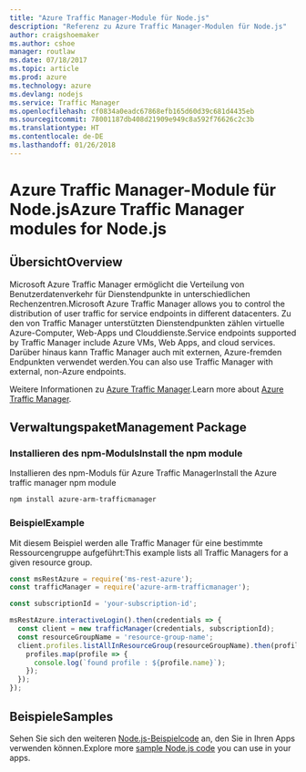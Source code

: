 ```yaml
---
title: "Azure Traffic Manager-Module für Node.js"
description: "Referenz zu Azure Traffic Manager-Modulen für Node.js"
author: craigshoemaker
ms.author: cshoe
manager: routlaw
ms.date: 07/18/2017
ms.topic: article
ms.prod: azure
ms.technology: azure
ms.devlang: nodejs
ms.service: Traffic Manager
ms.openlocfilehash: cf0834a0eadc67868efb165d60d39c681d4435eb
ms.sourcegitcommit: 78001187db408d21909e949c8a592f76626c2c3b
ms.translationtype: HT
ms.contentlocale: de-DE
ms.lasthandoff: 01/26/2018
---
```

# <a name="azure-traffic-manager-modules-for-nodejs"></a><span data-ttu-id="f542a-103">Azure Traffic Manager-Module für Node.js</span><span class="sxs-lookup"><span data-stu-id="f542a-103">Azure Traffic Manager modules for Node.js</span></span>

## <a name="overview"></a><span data-ttu-id="f542a-104">Übersicht</span><span class="sxs-lookup"><span data-stu-id="f542a-104">Overview</span></span>

<span data-ttu-id="f542a-105">Microsoft Azure Traffic Manager ermöglicht die Verteilung von Benutzerdatenverkehr für Dienstendpunkte in unterschiedlichen Rechenzentren.</span><span class="sxs-lookup"><span data-stu-id="f542a-105">Microsoft Azure Traffic Manager allows you to control the distribution of user traffic for service endpoints in different datacenters.</span></span> <span data-ttu-id="f542a-106">Zu den von Traffic Manager unterstützten Dienstendpunkten zählen virtuelle Azure-Computer, Web-Apps und Clouddienste.</span><span class="sxs-lookup"><span data-stu-id="f542a-106">Service endpoints supported by Traffic Manager include Azure VMs, Web Apps, and cloud services.</span></span> <span data-ttu-id="f542a-107">Darüber hinaus kann Traffic Manager auch mit externen, Azure-fremden Endpunkten verwendet werden.</span><span class="sxs-lookup"><span data-stu-id="f542a-107">You can also use Traffic Manager with external, non-Azure endpoints.</span></span>

<span data-ttu-id="f542a-108">Weitere Informationen zu [Azure Traffic Manager](https://docs.microsoft.com/azure/traffic-manager/traffic-manager-overview).</span><span class="sxs-lookup"><span data-stu-id="f542a-108">Learn more about [Azure Traffic Manager](https://docs.microsoft.com/azure/traffic-manager/traffic-manager-overview).</span></span>

## <a name="management-package"></a><span data-ttu-id="f542a-109">Verwaltungspaket</span><span class="sxs-lookup"><span data-stu-id="f542a-109">Management Package</span></span>

### <a name="install-the-npm-module"></a><span data-ttu-id="f542a-110">Installieren des npm-Moduls</span><span class="sxs-lookup"><span data-stu-id="f542a-110">Install the npm module</span></span>

<span data-ttu-id="f542a-111">Installieren des npm-Moduls für Azure Traffic Manager</span><span class="sxs-lookup"><span data-stu-id="f542a-111">Install the Azure traffic manager npm module</span></span>

```bash
npm install azure-arm-trafficmanager
```

### <a name="example"></a><span data-ttu-id="f542a-112">Beispiel</span><span class="sxs-lookup"><span data-stu-id="f542a-112">Example</span></span>

<span data-ttu-id="f542a-113">Mit diesem Beispiel werden alle Traffic Manager für eine bestimmte Ressourcengruppe aufgeführt:</span><span class="sxs-lookup"><span data-stu-id="f542a-113">This example lists all Traffic Managers for a given resource group.</span></span>

```javascript
const msRestAzure = require('ms-rest-azure');
const trafficManager = require('azure-arm-trafficmanager');

const subscriptionId = 'your-subscription-id';

msRestAzure.interactiveLogin().then(credentials => {
  const client = new trafficManager(credentials, subscriptionId);
  const resourceGroupName = 'resource-group-name';
  client.profiles.listAllInResourceGroup(resourceGroupName).then(profiles => {
    profiles.map(profile => {
      console.log(`found profile : ${profile.name}`);
    });
  });
});
```

## <a name="samples"></a><span data-ttu-id="f542a-114">Beispiele</span><span class="sxs-lookup"><span data-stu-id="f542a-114">Samples</span></span>

<span data-ttu-id="f542a-115">Sehen Sie sich den weiteren [Node.js-Beispielcode](https://azure.microsoft.com/resources/samples/?platform=nodejs) an, den Sie in Ihren Apps verwenden können.</span><span class="sxs-lookup"><span data-stu-id="f542a-115">Explore more [sample Node.js code](https://azure.microsoft.com/resources/samples/?platform=nodejs) you can use in your apps.</span></span>
